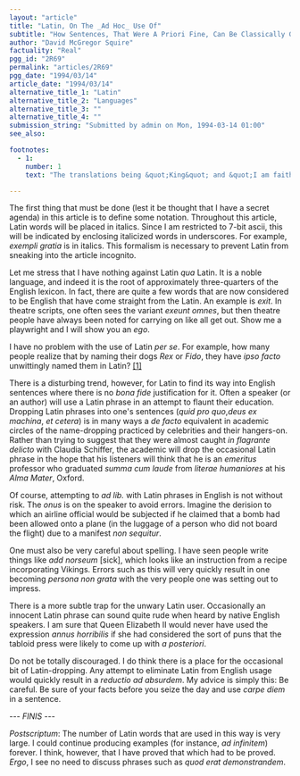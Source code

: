 ```yaml
---
layout: "article"
title: "Latin, On The _Ad Hoc_ Use Of"
subtitle: "How Sentences, That Were A Priori Fine, Can Be Classically Garbled"
author: "David McGregor Squire"
factuality: "Real"
pgg_id: "2R69"
permalink: "articles/2R69"
pgg_date: "1994/03/14"
article_date: "1994/03/14"
alternative_title_1: "Latin"
alternative_title_2: "Languages"
alternative_title_3: ""
alternative_title_4: ""
submission_string: "Submitted by admin on Mon, 1994-03-14 01:00"
see_also:

footnotes: 
  - 1:
    number: 1
    text: "The translations being &quot;King&quot; and &quot;I am faithful,&quot; retrospectively."

---
```

<div>
<p>The first thing that must be done (lest it be thought that I have a secret agenda) in this article is to define some notation. Throughout this article, Latin words will be placed in italics. Since I am restricted to 7-bit ascii, this will be indicated by enclosing italicized words in underscores. For example, <em>exempli gratia</em> is in italics. This formalism is necessary to prevent Latin from sneaking into the article incognito.</p>
<p>Let me stress that I have nothing against Latin <em>qua</em> Latin. It is a noble language, and indeed it is the root of approximately three-quarters of the English lexicon. In fact, there are quite a few words that are now considered to be English that have come straight from the Latin. An example is <em>exit</em>. In theatre scripts, one often sees the variant <em>exeunt omnes</em>, but then theatre people have always been noted for carrying on like all get out. Show me a playwright and I will show you an <em>ego</em>.</p>
<p>I have no problem with the use of Latin <em>per se</em>. For example, how many people realize that by naming their dogs <em>Rex</em> or <em>Fido</em>, they have <em>ipso facto</em> unwittingly named them in Latin? <a href="#footnote-body.1" name="footnote-link.1" class="footnote-link">[1]</a></p>
<p>There is a disturbing trend, however, for Latin to find its way into English sentences where there is no <em>bona fide</em> justification for it. Often a speaker (or an author) will use a Latin phrase in an attempt to flaunt their education. Dropping Latin phrases into one's sentences (<em>quid pro quo</em>,<em>deus ex machina</em>, <em>et cetera</em>) is in many ways a <em>de facto</em> equivalent in academic circles of the name-dropping practiced by celebrities and their hangers-on. Rather than trying to suggest that they were almost caught <em>in flagrante delicto</em> with Claudia Schiffer, the academic will drop the occasional Latin phrase in the hope that his listeners will think that he is an <em>emeritus</em> professor who graduated <em>summa cum laude</em> from <em>literae humaniores</em> at his <em>Alma Mater</em>, Oxford.</p>
<p>Of course, attempting to <em>ad lib.</em> with Latin phrases in English is not without risk. The <em>onus</em> is on the speaker to avoid errors. Imagine the derision to which an airline official would be subjected if he claimed that a bomb had been allowed onto a plane (in the luggage of a person who did not board the flight) due to a manifest <em>non sequitur</em>.</p>
<p>One must also be very careful about spelling. I have seen people write things like <em>add norseum</em> [sick], which looks like an instruction from a recipe incorporating Vikings. Errors such as this will very quickly result in one becoming <em>persona non grata</em> with the very people one was setting out to impress.</p>
<p>There is a more subtle trap for the unwary Latin user. Occasionally an innocent Latin phrase can sound quite rude when heard by native English speakers. I am sure that Queen Elizabeth II would never have used the expression <em>annus horribilis</em> if she had considered the sort of puns that the tabloid press were likely to come up with <em>a posteriori</em>.</p>
<p>Do not be totally discouraged. I do think there is a place for the occasional bit of Latin-dropping. Any attempt to eliminate Latin from English usage would quickly result in a <em>reductio ad absurdem</em>. My advice is simply this: Be careful. Be sure of your facts before you seize the day and use <em>carpe diem</em> in a sentence.</p>
<p>--- <em>FINIS</em> ---</p>
<p><em>Postscriptum</em>: The number of Latin words that are used in this way is very large. I could continue producing examples (for instance, <em>ad infinitem</em>) forever. I think, however, that I have proved that which had to be proved. <em>Ergo</em>, I see no need to discuss phrases such as <em>quod erat demonstrandem</em>.</p>
</div>
